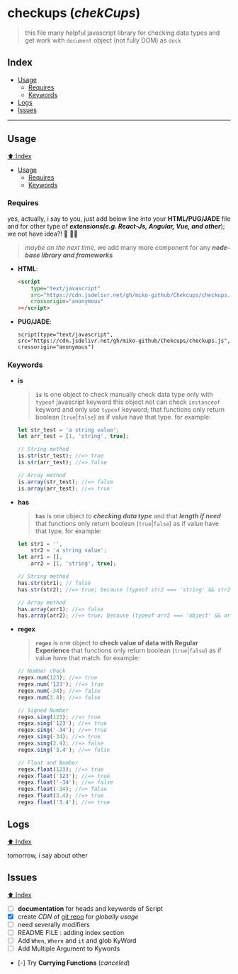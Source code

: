 # **checkups (_chekCups_)**

> this file many helpful javascript library for checking data types and get work with `document` object (not fully DOM) as `dock`

## **Index**

-   [Usage](#Usage)
    -   [Requires](#Requires)
    -   [Keywords](#Keywords)
-   [Logs](#Logs)
-   [Issues](#Issues)

---

## **Usage**

[⬆️ Index](#Index)

-   [Usage](#Usage)
    -   [Requires](#Requires)
    -   [Keywords](#Keywords)

### Requires

yes, actually, i say to you, just add below line into your **HTML/PUG/JADE** file and for other type of **_extensions(e.g. React-Js, Angular, Vue, and other_**); we not have idea?! 🤷 🤷‍♂️

> _maybe on the next time_, we add many more component for any **_node-base library and frameworks_**

-   **HTML**:
    ```html
    <script
    	type="text/javascript"
    	src="https://cdn.jsdelivr.net/gh/miko-github/Chekcups/checkups.js"
    	crossorigin="anonymous"
    ></script>
    ```
-   **PUG/JADE**:
    ```pug
    script(type="text/javascript", src="https://cdn.jsdelivr.net/gh/miko-github/Chekcups/checkups.js", crossorigin="anonymous")
    ```

### Keywords

-   **is**

    > **`is`** is one object to check manually check data type only with `typeof` javascript keyword
    > this object not can check `instanceof` keyword and only use `typeof` keyword;
    > that functions only return boolean (`true`|`false`) as if value have that type.
    > for example:

    ```js
    let str_test = 'a string value';
    let arr_test = [1, 'string', true];

    // String method
    is.str(str_test); //=> true
    is.str(arr_test); //=> false

    // Array method
    is.array(str_test); //=> false
    is.array(arr_test); //=> true
    ```

-   **has**

    > **`has`** is one object to **_checking data type_** and that **_length if need_**
    > that functions only return boolean (`true`|`false`) as if value have that type.
    > for example:

    ```js
    let str1 = '',
    	str2 = 'a string value';
    let arr1 = [],
    	arr2 = [1, 'string', true];

    // String method
    has.str(str1); // false
    has.str(str2); //=> true; because (typeof str2 === 'string' && str2.length > 0)

    // Array method
    has.array(arr1); //=> false
    has.array(arr2); //=> true; because (typeof arr2 === 'object' && arr2 instanceof Array && arr2.length > 0)
    ```

-   **regex**

    > **`regex`** is one object to **check value of data with Regular Experience**
    > that functions only return boolean (`true`|`false`) as if value have that match.
    > for example:

    ```js
    // Number check
    regex.num(123); //=> true
    regex.num('123'); //=> true
    regex.num(-34); //=> false
    regex.num(3.4); //=> false

    // Signed Number
    regex.sing(123); //=> true
    regex.sing('123'); //=> true
    regex.sing('-34'); //=> true
    regex.sing(-34); //=> true
    regex.sing(3.4); //=> false
    regex.sing('3.4'); //=> false

    // Float and Number
    regex.float(123); //=> true
    regex.float('123'); //=> true
    regex.float('-34'); //=> false
    regex.float(-34); //=> false
    regex.float(3.4); //=> true
    regex.float('3.4'); //=> true
    ```

## **Logs**

[⬆️ Index](#Index)

tomorrow, i say about other

## **Issues**

[⬆️ Index](#Index)

-   [ ] **documentation** for heads and keywords of Script
-   [x] create _CDN_ of [git repo][1] for _globally usage_
-   [ ] need severally modifiers
-   [ ] README FILE : adding index section
-   [ ] Add `When`, `Where` and `it` and glob KyWord
-   [ ] Add Multiple Argument to Kywords
-   [-] Try **Currying Functions** (_canceled_)

<!-- links -->

[1]: (https://github.com/miko-github/Chekcups.git)
